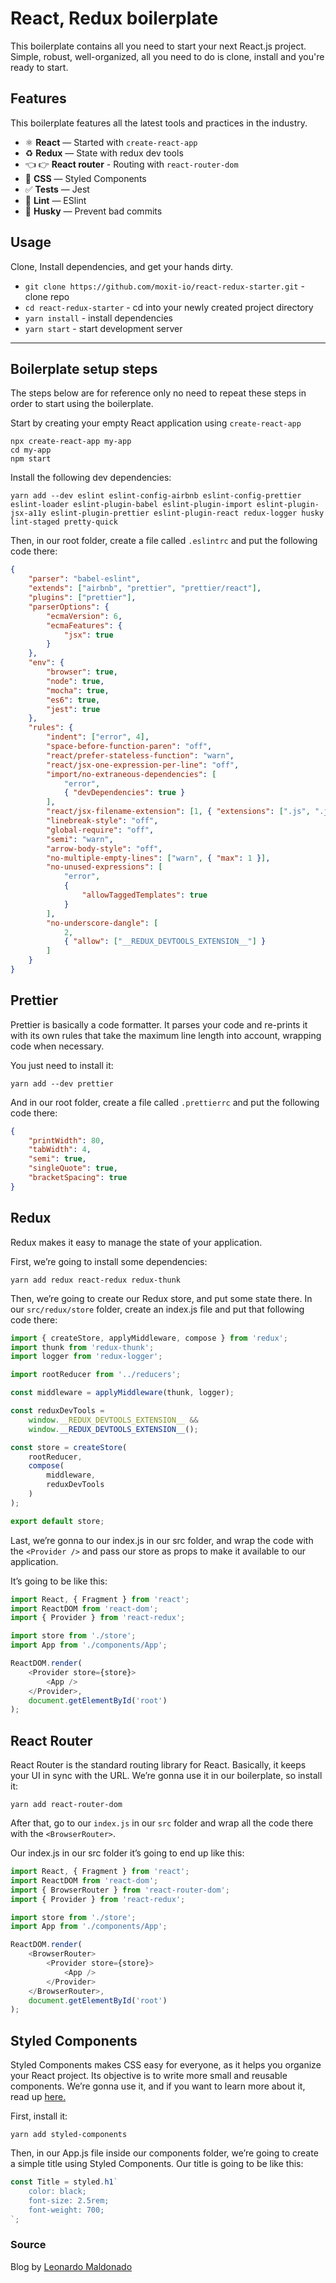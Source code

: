 # React, Redux boilerplate

This boilerplate contains all you need to start your next React.js project. Simple, robust, well-organized, all you need to do is clone, install and you're ready to start.

## Features

This boilerplate features all the latest tools and practices in the industry.

-   ⚛️ **React** — Started with `create-react-app`
-   ♻ **Redux** — State with redux dev tools
-   👈 👉 **React router** - Routing with `react-router-dom`
-   💅 **CSS** — Styled Components
-   ✅ **Tests** — Jest
-   💖 **Lint** — ESlint
-   🐶 **Husky** — Prevent bad commits

## Usage

Clone, Install dependencies, and get your hands dirty.

-   `git clone https://github.com/moxit-io/react-redux-starter.git` - clone repo
-   `cd react-redux-starter` - cd into your newly created project directory
-   `yarn install` - install dependencies
-   `yarn start` - start development server

---

## Boilerplate setup steps

The steps below are for reference only no need to repeat these steps in order to start using the boilerplate.

Start by creating your empty React application using `create-react-app`

```console
npx create-react-app my-app
cd my-app
npm start
```

Install the following dev dependencies:

```console
yarn add --dev eslint eslint-config-airbnb eslint-config-prettier eslint-loader eslint-plugin-babel eslint-plugin-import eslint-plugin-jsx-a11y eslint-plugin-prettier eslint-plugin-react redux-logger husky lint-staged pretty-quick
```

Then, in our root folder, create a file called `.eslintrc` and put the following code there:

```json
{
    "parser": "babel-eslint",
    "extends": ["airbnb", "prettier", "prettier/react"],
    "plugins": ["prettier"],
    "parserOptions": {
        "ecmaVersion": 6,
        "ecmaFeatures": {
            "jsx": true
        }
    },
    "env": {
        "browser": true,
        "node": true,
        "mocha": true,
        "es6": true,
        "jest": true
    },
    "rules": {
        "indent": ["error", 4],
        "space-before-function-paren": "off",
        "react/prefer-stateless-function": "warn",
        "react/jsx-one-expression-per-line": "off",
        "import/no-extraneous-dependencies": [
            "error",
            { "devDependencies": true }
        ],
        "react/jsx-filename-extension": [1, { "extensions": [".js", ".jsx"] }],
        "linebreak-style": "off",
        "global-require": "off",
        "semi": "warn",
        "arrow-body-style": "off",
        "no-multiple-empty-lines": ["warn", { "max": 1 }],
        "no-unused-expressions": [
            "error",
            {
                "allowTaggedTemplates": true
            }
        ],
        "no-underscore-dangle": [
            2,
            { "allow": ["__REDUX_DEVTOOLS_EXTENSION__"] }
        ]
    }
}
```

## Prettier

Prettier is basically a code formatter. It parses your code and re-prints it with its own rules that take the maximum line length into account, wrapping code when necessary.

You just need to install it:

```console
yarn add --dev prettier
```

And in our root folder, create a file called `.prettierrc` and put the following code there:

```json
{
    "printWidth": 80,
    "tabWidth": 4,
    "semi": true,
    "singleQuote": true,
    "bracketSpacing": true
}
```

## Redux

Redux makes it easy to manage the state of your application.

First, we’re going to install some dependencies:

```console
yarn add redux react-redux redux-thunk
```

Then, we’re going to create our Redux store, and put some state there. In our `src/redux/store` folder, create an index.js file and put that following code there:

```js
import { createStore, applyMiddleware, compose } from 'redux';
import thunk from 'redux-thunk';
import logger from 'redux-logger';

import rootReducer from '../reducers';

const middleware = applyMiddleware(thunk, logger);

const reduxDevTools =
    window.__REDUX_DEVTOOLS_EXTENSION__ &&
    window.__REDUX_DEVTOOLS_EXTENSION__();

const store = createStore(
    rootReducer,
    compose(
        middleware,
        reduxDevTools
    )
);

export default store;
```

Last, we’re gonna to our index.js in our src folder, and wrap the code with the `<Provider />` and pass our store as props to make it available to our application.

It’s going to be like this:

```js
import React, { Fragment } from 'react';
import ReactDOM from 'react-dom';
import { Provider } from 'react-redux';

import store from './store';
import App from './components/App';

ReactDOM.render(
    <Provider store={store}>
        <App />
    </Provider>,
    document.getElementById('root')
);
```

## React Router

React Router is the standard routing library for React. Basically, it keeps your UI in sync with the URL. We’re gonna use it in our boilerplate, so install it:

```console
yarn add react-router-dom
```

After that, go to our `index.js` in our `src` folder and wrap all the code there with the `<BrowserRouter>`.

Our index.js in our src folder it’s going to end up like this:

```js
import React, { Fragment } from 'react';
import ReactDOM from 'react-dom';
import { BrowserRouter } from 'react-router-dom';
import { Provider } from 'react-redux';

import store from './store';
import App from './components/App';

ReactDOM.render(
    <BrowserRouter>
        <Provider store={store}>
            <App />
        </Provider>
    </BrowserRouter>,
    document.getElementById('root')
);
```

## Styled Components

Styled Components makes CSS easy for everyone, as it helps you organize your React project. Its objective is to write more small and reusable components. We’re gonna use it, and if you want to learn more about it, read up [here.](https://www.styled-components.com)

First, install it:

```console
yarn add styled-components
```

Then, in our App.js file inside our components folder, we’re going to create a simple title using Styled Components. Our title is going to be like this:

```js
const Title = styled.h1`
    color: black;
    font-size: 2.5rem;
    font-weight: 700;
`;
```

### Source

Blog by [Leonardo Maldonado](https://medium.freecodecamp.org/a-complete-react-boilerplate-tutorial-from-zero-to-hero-20023e086c4a)
